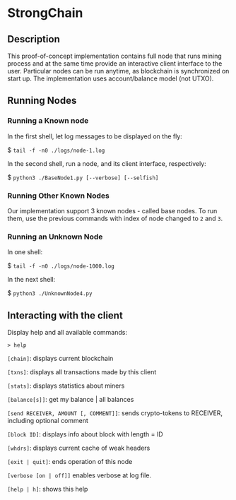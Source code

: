 # StrongChain

## Description
This proof-of-concept implementation contains full node that runs mining
process and at the same time provide an interactive client interface to the user.
Particular nodes can be run anytime, as blockchain is synchronized on start up.
The implementation uses account/balance model (not UTXO).

## Running Nodes

### Running a Known node
In the first shell, let log messages to be displayed on the fly:

$ `tail -f -n0 ./logs/node-1.log`

In the second shell, run a node, and its client interface, respectively:

$ `python3 ./BaseNode1.py [--verbose] [--selfish]`

### Running Other Known Nodes
Our implementation support 3 known nodes - called base nodes.
To run them, use the previous commands with index of node changed to `2` and `3`.


### Running an Unknown Node
In one shell:

$ `tail -f -n0 ./logs/node-1000.log`

In the next shell:

$ `python3 ./UnknownNode4.py`


## Interacting with the client

Display help and all available commands:

`> help`

`[chain]`:                              displays current blockchain

`[txns]`:                               displays all transactions made by this client

`[stats]`:                              displays statistics about miners

`[balance[s]]`:                         get my balance | all balances

`[send RECEIVER, AMOUNT [, COMMENT]]`:  sends crypto-tokens to RECEIVER, including optional comment

`[block ID]`:                           displays info about block with length = ID

`[whdrs]`:                              displays current cache of weak headers

`[exit | quit]`:                        ends operation of this node

`[verbose [on | off]]`                  enables verbose at log file.

`[help | h]`:                           shows this help



